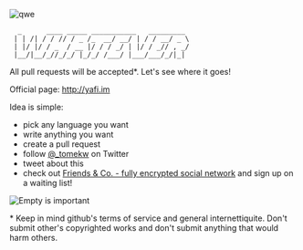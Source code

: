 
![qwe](https://pp.vk.me/c613526/v613526745/19cbf/3Qf0KaTDcLE.jpg)


```
  _      ____ _____ ___________   _________
 | | /| / / // / _ /_  __/ __/ | / / __/ _ \
 | |/ |/ / _  / __ |/ / / _/ | |/ / _// , _/
 |__/|__/_//_/_/ |_/_/ /___/ |___/___/_/|_|
```

All pull requests will be accepted*. Let's see where it goes!

Official page: http://yafi.im

Idea is simple:

* pick any language you want
* write anything you want
* create a pull request
* follow [@_tomekw](https://twitter.com/_tomekw) on Twitter
* tweet about this
* check out [Friends & Co. - fully encrypted social network](http://www.friendsand.co) and sign up on a waiting list!

![Empty is important](https://camo.githubusercontent.com/145dc0338a7caa0e7c20407ab0d5379b6100cea0/687474703a2f2f7777772e6b6a636c75622e636f6d2f55706c6f616446696c652f6578635f626f6172645f36362f323031332f30332f31342f372831292832292e6a7067)

\* Keep in mind github's terms of service and general internettiquite. Don't submit other's copyrighted works and don't submit anything that would harm others.
